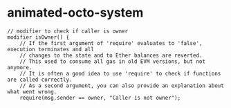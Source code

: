 # animated-octo-system
    // modifier to check if caller is owner
    modifier isOwner() {
        // If the first argument of 'require' evaluates to 'false', execution terminates and all
        // changes to the state and to Ether balances are reverted.
        // This used to consume all gas in old EVM versions, but not anymore.
        // It is often a good idea to use 'require' to check if functions are called correctly.
        // As a second argument, you can also provide an explanation about what went wrong.
        require(msg.sender == owner, "Caller is not owner");
